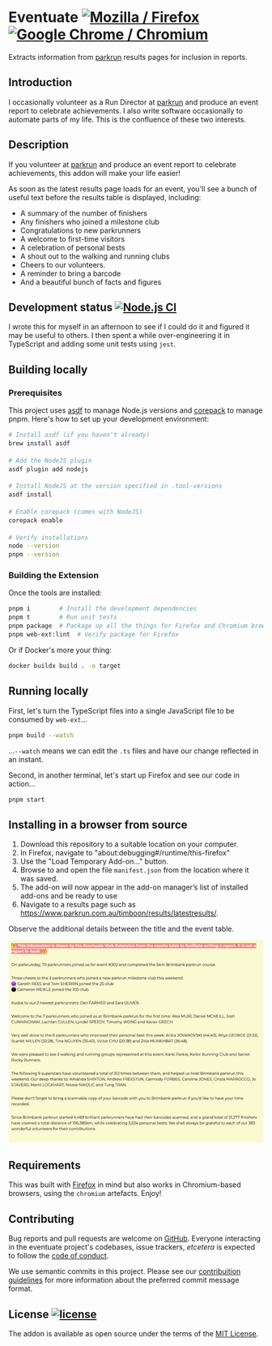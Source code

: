 # Eventuate [![Mozilla / Firefox][mozilla-image]][Mozilla] [![Google Chrome / Chromium][chromewebstore-image]][Google Chrome]

Extracts information from [parkrun] results pages for inclusion in reports.

## Introduction

I occasionally volunteer as a Run Director at [parkrun] and produce an
event report to celebrate achievements. I also write software
occasionally to automate parts of my life. This is the confluence of
these two interests.

## Description

If you volunteer at [parkrun] and produce an event report to celebrate
achievements, this addon will make your life easier!

As soon as the latest results page loads for an event, you'll see a bunch of useful text before the results table is displayed, including:

- A summary of the number of finishers
- Any finishers who joined a milestone club
- Congratulations to new parkrunners
- A welcome to first-time visitors
- A celebration of personal bests
- A shout out to the walking and running clubs
- Cheers to our volunteers.
- A reminder to bring a barcode
- And a beautiful bunch of facts and figures

## Development status [![Node.js CI][ci-badge]][Node.js CI]

I wrote this for myself in an afternoon to see if I could do it and
figured it may be useful to others. I then spent a while over-engineering
it in TypeScript and adding some unit tests using `jest`.

## Building locally

### Prerequisites

This project uses [asdf](https://asdf-vm.com/) to manage Node.js versions and [corepack](https://nodejs.org/api/corepack.html) to manage pnpm. Here's how to set up your development environment:

```sh
# Install asdf (if you haven't already)
brew install asdf

# Add the NodeJS plugin
asdf plugin add nodejs

# Install NodeJS at the version specified in .tool-versions
asdf install

# Enable corepack (comes with NodeJS)
corepack enable

# Verify installations
node --version
pnpm --version
```

### Building the Extension

Once the tools are installed:

```sh
pnpm i        # Install the development dependencies
pnpm t        # Run unit tests
pnpm package  # Package up all the things for Firefox and Chromium browsers
pnpm web-ext:lint  # Verify package for Firefox
```

Or if Docker's more your thing:

```sh
docker buildx build . -o target
```

## Running locally

First, let's turn the TypeScript files into a single JavaScript file to be consumed by `web-ext`...

```sh
pnpm build --watch
```

...`--watch` means we can edit the `.ts` files and have our change reflected in an instant.

Second, in another terminal, let's start up Firefox and see our code in action...

```sh
pnpm start
```

## Installing in a browser from source

1. Download this repository to a suitable location on your computer.
1. In Firefox, navigate to "about:debugging#/runtime/this-firefox"
1. Use the "Load Temporary Add-on..." button.
1. Browse to and open the file `manifest.json` from the location where it was saved.
1. The add-on will now appear in the add-on manager’s list of installed add-ons and be ready to use
1. Navigate to a results page such as <https://www.parkrun.com.au/timboon/results/latestresults/>.

Observe the additional details between the title and the event table.

![Sample Screenshot](./assets/screenshot.jpg)

## Requirements

This was built with [Firefox](https://mozilla.org/firefox) in mind but
also works in Chromium-based browsers, using the `chromium` artefacts.
Enjoy!

## Contributing

Bug reports and pull requests are welcome on [GitHub]. Everyone
interacting in the eventuate project's codebases, issue trackers,
_etcetera_ is expected to follow the [code of conduct].

We use semantic commits in this project. Please see our [contribuition guidelines](./CONTRIBUTING.md) for more information about the preferred commit message format.

## License [![license][license-image]][licence]

The addon is available as open source under the terms of the [MIT License].

<!-- Links -->

[chromewebstore-image]: https://img.shields.io/chrome-web-store/v/dgkpaaeifngfeelldljpdlnmacdpceba?logo=chromewebstore
[ci-badge]: https://github.com/johnsyweb/eventuate/actions/workflows/node.js.yml/badge.svg
[code of conduct]: https://github.com/johnsyweb/eventuate/blob/main/CODE_OF_CONDUCT.md
[GitHub]: https://github.com/johnsyweb/eventuate/
[Google Chrome]: https://chromewebstore.google.com/detail/eventuate/dgkpaaeifngfeelldljpdlnmacdpceba
[licence]: https://github.com/johnsyweb/eventuate/blob/HEAD/LICENSE.txt
[license-image]: https://img.shields.io/github/license/mashape/apistatus.svg?style=flat-square
[MIT License]: https://opensource.org/licenses/MIT
[mozilla-image]: https://img.shields.io/amo/v/eventuate?logo=mozilla
[Mozilla]: https://addons.mozilla.org/firefox/addon/eventuate/ "Mozilla / Firefox"
[Node.js CI]: https://github.com/johnsyweb/eventuate/actions/workflows/node.js.yml
[parkrun]: https://www.parkrun.com/
